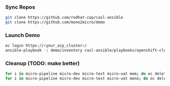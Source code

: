 ### Sync Repos

```bash
git clone https://github.com/redhat-cop/casl-ansible
git clone https://github.com/mono2micro/demo
```

### Launch Demo

```bash
oc login https://<your_ocp_cluster>/
ansible-playbook -i demo/inventory casl-ansible/playbooks/openshift-cluster-seed.yml
```

### Cleanup (TODO: make better)
```bash 
for i in micro-pipeline micro-dev micro-test micro-uat mom; do oc delete -n coolstore-$i all --all; done
for i in micro-pipeline micro-dev micro-test micro-uat mono; do oc delete project coolstore-$i; done
```
